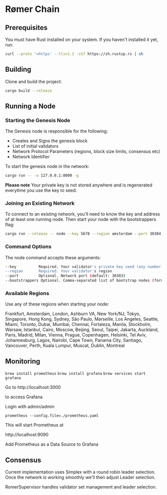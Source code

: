 # Rømer Chain

## Prerequisites

You must have Rust installed on your system. If you haven't installed it yet, run:

```bash
curl --proto '=https' --tlsv1.2 -sSf https://sh.rustup.rs | sh
```

## Building

Clone and build the project:

```bash
cargo build --release
```

## Running a Node

### Starting the Genesis Node
The Genesis node is responsible for the following:
* Creates and Signs the genesis block
* List of initial validators
* Network Protocol Parameters (regions, block size limits, consensus etc)
* Network Identifier

To start the genesis node in the network:

```bash
cargo run -- -a 127.0.0.1:8000 -g
```

**Please note** Your private key is not stored anywhere and is regenerated everytime you use the key to seed.

### Joining an Existing Network

To connect to an existing network, you'll need to know the key and address of at least one running node. Then start your node with the bootstrappers flag:

```bash
cargo run --release -- node --key 5678 --region amsterdam --port 30304 --bootstrappers 1234@127.0.0.1:30303
```

### Command Options

The node command accepts these arguments:

```bash
--key          Required. Your validator's private key seed (any number)
--region       Required. Your validator's region
--port         Optional. Network port (default: 30303)
--bootstrappers Optional. Comma-separated list of bootstrap nodes (format: key@ip:port)
```

### Available Regions

Use any of these regions when starting your node:

Frankfurt, Amsterdam, London, Ashburn VA, New York/NJ, Tokyo, Singapore, Hong Kong, Sydney, São Paulo, Marseille, Los Angeles, Seattle, Miami, Toronto, Dubai, Mumbai, Chennai, Fortaleza, Manila, Stockholm, Warsaw, Istanbul, Cairo, Moscow, Beijing, Seoul, Taipei, Jakarta, Auckland, Paris, Madrid, Milan, Vienna, Prague, Copenhagen, Helsinki, Tel Aviv, Johannesburg, Lagos, Nairobi, Cape Town, Panama City, Santiago, Vancouver, Perth, Kuala Lumpur, Muscat, Dublin, Montreal

## Monitoring
`brew install prometheus`
`brew install grafana`
`brew services start grafana`

Go to 
http://localhost:3000

to access Grafana

Login with admin/admin

`prometheus --config.file=./prometheus.yaml`

This will start Prometheus at

http://localhost:9090

Add Prometheus as a Data Source to Grafana

## Consensus
Current implementation uses Simplex with a round robin leader selection. Once the network is working smoothly we'll then adjust Leader selection.

RomerSupervisor handles validator set management and leader selection.